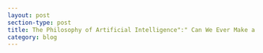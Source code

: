 ```yaml
---
layout: post
section-type: post
title: The Philosophy of Artificial Intelligence":" Can We Ever Make a Thinking Machine"?"
category: blog
---
```

